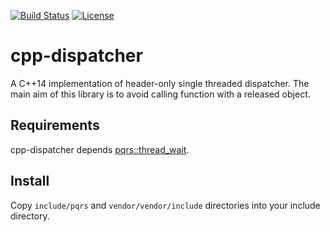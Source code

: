 [![Build Status](https://github.com/pqrs-org/cpp-dispatcher/workflows/CI/badge.svg)](https://github.com/pqrs-org/cpp-dispatcher/actions)
[![License](https://img.shields.io/badge/license-Boost%20Software%20License-blue.svg)](https://github.com/pqrs-org/cpp-dispatcher/blob/main/LICENSE.md)

# cpp-dispatcher

A C++14 implementation of header-only single threaded dispatcher.
The main aim of this library is to avoid calling function with a released object.

## Requirements

cpp-dispatcher depends [pqrs::thread_wait](https://github.com/pqrs-org/cpp-thread_wait).

## Install

Copy `include/pqrs` and `vendor/vendor/include` directories into your include directory.
